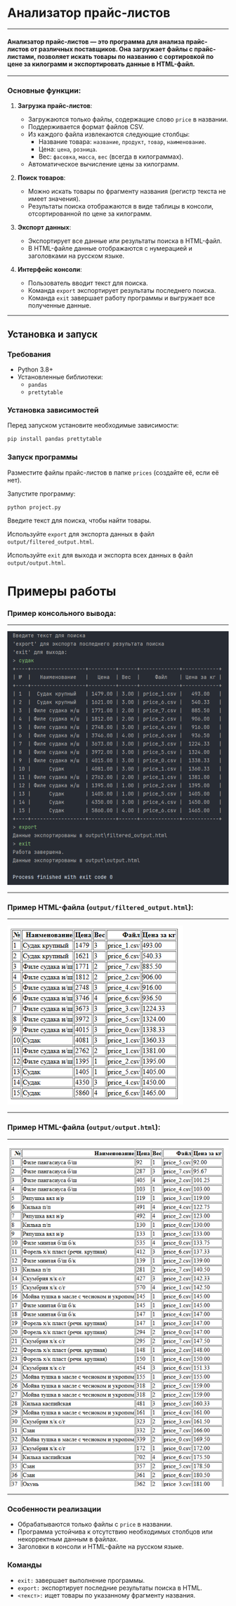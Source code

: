 # **Анализатор прайс-листов**

---

#### Анализатор прайс-листов — это программа для анализа прайс-листов от различных поставщиков. Она загружает файлы с прайс-листами, позволяет искать товары по названию с сортировкой по цене за килограмм и экспортировать данные в HTML-файл.

---

### Основные функции:

1. **Загрузка прайс-листов**:
    - Загружаются только файлы, содержащие слово `price` в названии.
    - Поддерживается формат файлов CSV.
    - Из каждого файла извлекаются следующие столбцы:
        - Название товара: `название`, `продукт`, `товар`, `наименование`.
        - Цена: `цена`, `розница`.
        - Вес: `фасовка`, `масса`, `вес` (всегда в килограммах).
    - Автоматическое вычисление цены за килограмм.

2. **Поиск товаров**:
    - Можно искать товары по фрагменту названия (регистр текста не имеет значения).
    - Результаты поиска отображаются в виде таблицы в консоли, отсортированной по цене за килограмм.


3. **Экспорт данных**:
    - Экспортирует все данные или результаты поиска в HTML-файл.
    - В HTML-файле данные отображаются с нумерацией и заголовками на русском языке.


4. **Интерфейс консоли**:
    - Пользователь вводит текст для поиска.
    - Команда `export` экспортирует результаты последнего поиска.
    - Команда `exit` завершает работу программы и выгружает все полученные данные.

---

## Установка и запуск

### Требования

- Python 3.8+
- Установленные библиотеки:
    - `pandas`
    - `prettytable`

### Установка зависимостей

Перед запуском установите необходимые зависимости:

```bash
pip install pandas prettytable
```

### Запуск программы

Разместите файлы прайс-листов в папке `prices` (создайте её, если её нет).

Запустите программу:

```bash
python project.py
```

Введите текст для поиска, чтобы найти товары.

Используйте `export` для экспорта данных в файл `output/filtered_output.html`.

Используйте `exit` для выхода и экспорта всех данных в файл `output/output.html`.

# Примеры работы

### Пример консольного вывода:

---
![img.png](img.png)

---

### Пример HTML-файла (`output/filtered_output.html`):

---
![img_1.png](img_1.png)

---

### Пример HTML-файла (`output/output.html`):

---
![img_2.png](img_2.png)

---

### Особенности реализации

- Обрабатываются только файлы с `price` в названии.
- Программа устойчива к отсутствию необходимых столбцов или некорректным данным в файлах.
- Заголовки в консоли и HTML-файле на русском языке.

### Команды

- `exit:` завершает выполнение программы.
- `export:` экспортирует последние результаты поиска в HTML.
- `<текст>:` ищет товары по указанному фрагменту названия.